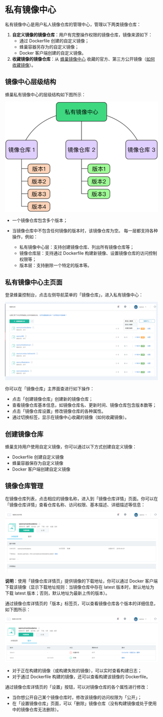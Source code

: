 # 私有镜像中心

私有镜像中心是用户私人镜像仓库的管理中心，管理以下两类镜像仓库：

1.  **自定义镜像的镜像仓库**：用户有完整操作权限的镜像仓库，镜像来源如下：
	* 通过 Dockerfile 创建的自定义镜像；
	* 蜂巢容器另存为的自定义镜像；
	* Docker 客户端创建的自定义镜像。
2.  **收藏镜像的镜像仓库**：从 [蜂巢镜像中心](https://c.163.com/hub#/m/home/) 收藏的官方、第三方公开镜像（[如何收藏镜像](http://support.c.163.com/wiki/md.html#!容器服务/镜像仓库/使用指南/收藏镜像.md)）。

## 镜像中心层级结构

蜂巢私有镜像中心的层级结构如下图所示：

![](../image/私有镜像中心层级结构.jpg)

* 一个镜像仓库包含多个版本；
* 当镜像仓库中不包含任何镜像的版本时，该镜像仓库为空。
每一层都支持各种操作，例如：

	* 私有镜像中心层：支持创建镜像仓库、列出所有镜像仓库等；
	* 镜像仓库层：支持通过 Dockerfile 构建新镜像、设置镜像仓库的访问控制权限等；
	* 版本层：支持删除一个特定的版本等。

## 私有镜像中心主页面

登录蜂巢控制台，点击左侧导航菜单的「镜像仓库」，进入私有镜像中心：

![](../image/私有镜像中心_界面展示1.png)

你可以在「镜像仓库」主界面查进行如下操作：

* 点击「创建镜像仓库」创建新的镜像仓库；
* 查看镜像仓库基本信息，如镜像仓库名、更新时间、镜像仓库包含版本数等；
* 点击「镜像仓库设置」修改镜像仓库的各种属性。
* 通过切换标签，显示在镜像中心收藏的镜像（如何收藏镜像）。

## 创建镜像仓库

蜂巢支持用户使用自定义镜像，你可以通过以下方式创建自定义镜像：

* Dockerfile 创建自定义镜像
* 蜂巢容器保存为自定义镜像
* Docker 客户端创建自定义镜像

## 镜像仓库管理

在镜像仓库列表，点击相应的镜像名称，进入到「镜像仓库详情」页面。你可以在「镜像仓库详情」查看仓库名称、访问权限、基本描述、详细描述等信息：

![](../image/私有镜像中心_镜像仓库详情页.png)

**说明**：使用「镜像仓库详情页」提供镜像的下载地址，你可以通过 Docker 客户端下载该镜像（显示下载地址规则：当镜像仓库中存在 latest 版本时，默认地址为下载 latest 版本；否则，默认地址为最新上传的版本）。


通过镜像仓库详情页的「版本」标签页，可以查看镜像仓库各个版本的详细信息，如下图所示：

![](../image/私有镜像中心_版本.png)

* 对于正在构建的镜像（或构建失败的镜像），可以实时查看构建日志；
* 对于通过 Dockerfile 构建的镜像，还可以查看构建该镜像的 Dockerfile。

通过镜像仓库详情页的「设置」按钮，可以对镜像仓库的各个属性进行修改：

* 当你想公开自己某个镜像仓库时，修改该镜像的访问权限为「公开」；
* 在「设置镜像仓库」页面，可以「删除」镜像仓库（没有构建镜像或处于使用中的镜像仓库无法删除）。

































